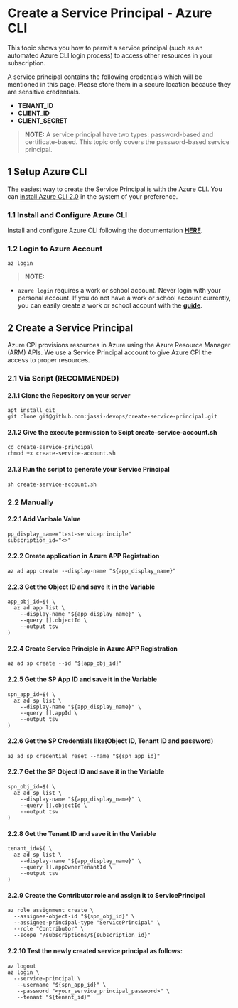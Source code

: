 # Create a Service Principal - Azure CLI

This topic shows you how to permit a service principal (such as an automated Azure CLI login process) to access other resources in your subscription.

A service principal contains the following credentials which will be mentioned in this page. Please store them in a secure location because they are sensitive credentials.

- **TENANT_ID**
- **CLIENT_ID**
- **CLIENT_SECRET** 

>**NOTE:** A service principal have two types: password-based and certificate-based. This topic only covers the password-based service principal.

## 1 Setup Azure CLI

The easiest way to create the Service Principal is with the Azure CLI. You can [install Azure CLI 2.0](https://docs.microsoft.com/en-us/cli/azure/install-azure-cli) in the system of your preference.

### 1.1 Install and Configure Azure CLI

Install and configure Azure CLI following the documentation [**HERE**](http://azure.microsoft.com/en-us/documentation/articles/xplat-cli/).

### 1.2 Login to Azure Account

```
az login 
```

>**NOTE:**
  * `azure login` requires a work or school account. Never login with your personal account. If you do not have a work or school account currently, you can easily create a work or school account with the [**guide**](https://azure.microsoft.com/en-us/documentation/articles/xplat-cli-connect/).

## 2 Create a Service Principal

Azure CPI provisions resources in Azure using the Azure Resource Manager (ARM) APIs. We use a Service Principal account to give Azure CPI the access to proper resources.

### 2.1 Via Script (RECOMMENDED)

#### 2.1.1 Clone the Repository on your server
```
apt install git 
git clone git@github.com:jassi-devops/create-service-principal.git
```

#### 2.1.2 Give the execute permission to Scipt create-service-account.sh
```
cd create-service-principal
chmod +x create-service-account.sh
```

#### 2.1.3 Run the script to generate your Service Principal
```
sh create-service-account.sh
```

### 2.2 Manually

#### 2.2.1 Add Varibale Value
```
pp_display_name="test-serviceprinciple"
subscription_id="<>"
```
#### 2.2.2 Create application in Azure APP Registration
```
az ad app create --display-name "${app_display_name}"
```
#### 2.2.3 Get the Object ID and save it in the Variable
```
app_obj_id=$( \
  az ad app list \
    --display-name "${app_display_name}" \
    --query [].objectId \
    --output tsv
)
```
#### 2.2.4 Create Service Principle in Azure APP Registration
```
az ad sp create --id "${app_obj_id}"
```
#### 2.2.5 Get the SP App ID and save it in the Variable
```
spn_app_id=$( \
  az ad sp list \
    --display-name "${app_display_name}" \
    --query [].appId \
    --output tsv
)
```
#### 2.2.6 Get the SP Credentials like(Object ID, Tenant ID and password)
```
az ad sp credential reset --name "${spn_app_id}"
```
#### 2.2.7 Get the SP Object ID and save it in the Variable
```
spn_obj_id=$( \
  az ad sp list \
    --display-name "${app_display_name}" \
    --query [].objectId \
    --output tsv
)
```
#### 2.2.8 Get the Tenant ID and save it in the Variable
```
tenant_id=$( \
  az ad sp list \
    --display-name "${app_display_name}" \
    --query [].appOwnerTenantId \
    --output tsv
)
```
#### 2.2.9 Create the Contributor role and assign it to ServicePrincipal
```
az role assignment create \
  --assignee-object-id "${spn_obj_id}" \
  --assignee-principal-type "ServicePrincipal" \
  --role "Contributor" \
  --scope "/subscriptions/${subscription_id}"
```
#### 2.2.10 Test the newly created service principal as follows:
```
az logout
az login \
  --service-principal \
   --username "${spn_app_id}" \
   --password "<your_service_principal_password>" \
   --tenant "${tenant_id}"
```
